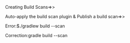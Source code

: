 Creating Build Scans=>>

Auto-apply the build scan plugin & Publish a build scan=>>

Error:$./gradlew build --scan 

Correction:gradle build --scan

